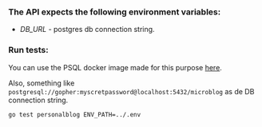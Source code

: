 
### The API expects the following environment variables:

* _DB_URL_ - postgres db connection string. 


### Run tests:

You can use the PSQL docker image made for this purpose [here](https://hub.docker.com/r/petegabriel/microblog_psql). 

Also, something like `postgresql://gopher:myscretpassword@localhost:5432/microblog` as de DB connection string.
  
`go test personalblog ENV_PATH=../.env`


 


